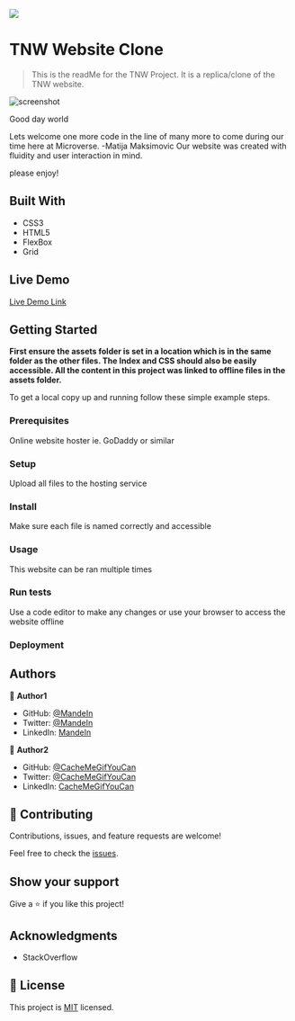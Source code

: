 ![](https://img.shields.io/badge/Microverse-blueviolet)

# TNW Website Clone

> This is the readMe for the TNW Project. It is a replica/clone of the TNW website.

![screenshot](./app_screenshot.png)

Good day world


Lets welcome one more code in the line of many more to come during our time here at Microverse.
-Matija Maksimovic
Our website was created with fluidity and user interaction in mind.


please enjoy!

## Built With

- CSS3
- HTML5
- FlexBox
- Grid

## Live Demo

[Live Demo Link](https://mandeln.github.io/The-next-web-project/)


## Getting Started

**First ensure the assets folder is set in a location which is in the same folder as the other files. The Index and CSS should also be easily accessible. All the content in this project was linked to offline files in the assets folder.**



To get a local copy up and running follow these simple example steps.

### Prerequisites
Online website hoster ie. GoDaddy or similar

### Setup

Upload all files to the hosting service

### Install

Make sure each file is named correctly and accessible

### Usage

This website can be ran multiple times

### Run tests

Use a code editor to make any changes or use your browser to access the website offline

### Deployment



## Authors

👤 **Author1**

- GitHub: [@MandeIn](https://github.com/MandeIn)
- Twitter: [@MandeIn](https://twitter.com/MandeIn)
- LinkedIn: [MandeIn](https://linkedin.com/MandeIn)

👤 **Author2**

- GitHub: [@CacheMeGifYouCan](https://github.com/CacheMeGifYouCan)
- Twitter: [@CacheMeGifYouCan](https://twitter.com/CacheMeGifYouCan)
- LinkedIn: [CacheMeGifYouCan](https://linkedin.com/CacheMeGifYouCan)

## 🤝 Contributing

Contributions, issues, and feature requests are welcome!

Feel free to check the [issues](https://github.com/Mandeln/The-next-web-project/issues).

## Show your support

Give a ⭐️ if you like this project!

## Acknowledgments

- StackOverflow

## 📝 License

This project is [MIT](https://opensource.org/licenses/MIT) licensed.
